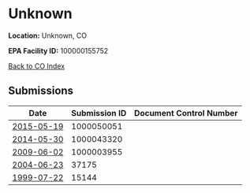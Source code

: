 # Unknown

**Location:** Unknown, CO

**EPA Facility ID:** 100000155752

[Back to CO Index](../../index.md)

## Submissions

| Date | Submission ID | Document Control Number |
|------|--------------|-------------------------|
| [2015-05-19](submissions/1000050051.md) | 1000050051 |  |
| [2014-05-30](submissions/1000043320.md) | 1000043320 |  |
| [2009-06-02](submissions/1000003955.md) | 1000003955 |  |
| [2004-06-23](submissions/37175.md) | 37175 |  |
| [1999-07-22](submissions/15144.md) | 15144 |  |
